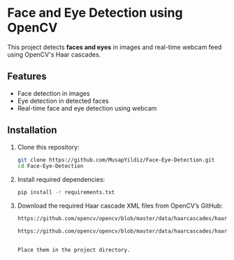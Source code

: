 # Face and Eye Detection using OpenCV  

This project detects **faces and eyes** in images and real-time webcam feed using OpenCV's Haar cascades.  

## Features  
- Face detection in images  
- Eye detection in detected faces  
- Real-time face and eye detection using webcam  

## Installation  

1. Clone this repository:  
   ```sh
   git clone https://github.com/MusapYildiz/Face-Eye-Detection.git
   cd Face-Eye-Detection
2. Install required dependencies:
   ```sh
   pip install -r requirements.txt
   
3. Download the required Haar cascade XML files from OpenCV’s GitHub:
   ```sh
   https://github.com/opencv/opencv/blob/master/data/haarcascades/haarcascade_frontalface_default.xml
   
   https://github.com/opencv/opencv/blob/master/data/haarcascades/haarcascade_eye.xml


   Place them in the project directory.
